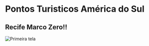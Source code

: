 
  # Pontos Turisticos América do Sul</h1>
  ## Recife Marco Zero!!
![Primeira tela](https://github.com/PaulaSena/CloudAWS/blob/main/Grade/ConteudoCurso/HTML%20e%20CSS/Desafios/Desenvolvimento3/Recife/lugaresTuristicos/Recife.gif?raw=true "Tela Recife")
